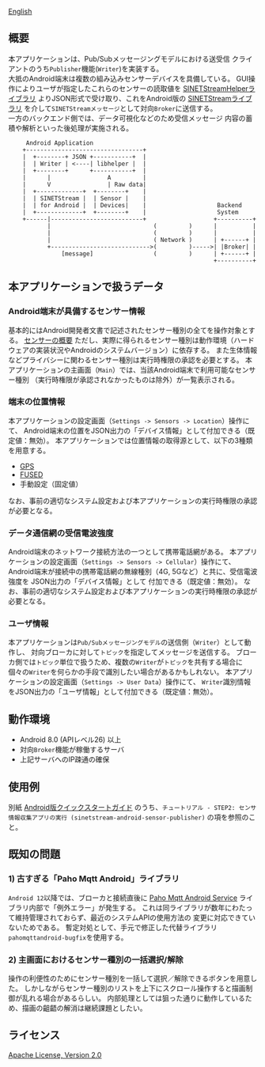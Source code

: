 <!--
Copyright (C) 2020-2021 National Institute of Informatics

Licensed to the Apache Software Foundation (ASF) under one
or more contributor license agreements.  See the NOTICE file
distributed with this work for additional information
regarding copyright ownership.  The ASF licenses this file
to you under the Apache License, Version 2.0 (the
"License"); you may not use this file except in compliance
with the License.  You may obtain a copy of the License at

  http://www.apache.org/licenses/LICENSE-2.0

Unless required by applicable law or agreed to in writing,
software distributed under the License is distributed on an
"AS IS" BASIS, WITHOUT WARRANTIES OR CONDITIONS OF ANY
KIND, either express or implied.  See the License for the
specific language governing permissions and limitations
under the License.
-->

[English](README.en.md)

## 概要

本アプリケーションは、Pub/Subメッセージングモデルにおける送受信
クライアントのうち`Publisher`機能(`Writer`)を実装する。  
大抵のAndroid端末は複数の組み込みセンサーデバイスを具備している。
GUI操作によりユーザが指定したこれらのセンサーの読取値を
[SINETStreamHelperライブラリ](https://www.sinetstream.net/docs/userguide/libhelper.html)
よりJSON形式で受け取り、これをAndroid版の
[SINETStreamライブラリ](https://www.sinetstream.net/docs/userguide/android.html)
を介して`SINETStreamメッセージ`として対向`Broker`に送信する。  
一方のバックエンド側では、データ可視化などのため受信メッセージ
内容の蓄積や解析といった後処理が実施される。

```
     Android Application
    +---------------------------------+
    |  +--------+ JSON +-----------+  |
    |  | Writer | <----| libhelper |  |
    |  +--------+      +-----------+  |
    |      |                A         |
    |      V                | Raw data|
    |  +-------------+  +--------+    |
    |  | SINETStream |  | Sensor |    |
    |  | for Android |  | Devices|    |                    Backend
    |  +-------------+  +--------+    |                    System
    +------|--------------------------+                   +----------+
           |                             (         )      |          |
           |                             (         )      |          |
           |                             ( Network )      | +------+ |
           +---------------------------->(         )----->| |Broker| |
               [message]                 (         )      | +------+ |
                                                          +----------+
```

## 本アプリケーションで扱うデータ
### Android端末が具備するセンサー情報
基本的にはAndroid開発者文書で記述されたセンサー種別の全てを操作対象とする。
[センサーの概要](https://developer.android.com/guide/topics/sensors/sensors_overview?hl=ja)
ただし、実際に得られるセンサー種別は動作環境（ハードウェアの実装状況やAndroidのシステムバージョン）に依存する。
また生体情報などプライバシーに関わるセンサー種別は実行時権限の承認を必要とする。
本アプリケーションの主画面（`Main`）では、当該Android端末で利用可能なセンサー種別
（実行時権限が承認されなかったものは除外）が一覧表示される。

### 端末の位置情報
本アプリケーションの設定画面（`Settings -> Sensors -> Location`）操作にて、
Android端末の位置をJSON出力の「デバイス情報」として付加できる（既定値：無効）。
本アプリケーションでは位置情報の取得源として、以下の3種類を用意する。

* [GPS](https://developer.android.com/reference/android/location/LocationManager#GPS_PROVIDER)
* [FUSED](https://developers.google.com/location-context/fused-location-provider)
* 手動設定（固定値）

なお、事前の適切なシステム設定および本アプリケーションの実行時権限の承認が必要となる。

### データ通信網の受信電波強度
Android端末のネットワーク接続方法の一つとして携帯電話網がある。
本アプリケーションの設定画面（`Settings -> Sensors -> Cellular`）操作にて、
Android端末が接続中の携帯電話網の無線種別（4G, 5Gなど）と共に、受信電波強度を
JSON出力の「デバイス情報」として 付加できる（既定値：無効）。
なお、事前の適切なシステム設定および本アプリケーションの実行時権限の承認が必要となる。

### ユーザ情報
本アプリケーションは`Pub/Subメッセージングモデル`の送信側（`Writer`）として動作し、
対向ブローカに対して`トピック`を指定してメッセージを送信する。
ブローカ側では`トピック`単位で扱うため、複数の`Writer`が`トピック`を共有する場合に
個々の`Writer`を何らかの手段で識別したい場合があるかもしれない。
本アプリケーションの設定画面（`Settings -> User Data`）操作にて、
`Writer`識別情報をJSON出力の「ユーザ情報」として付加できる（既定値：無効）。


## 動作環境

* Android 8.0 (APIレベル26) 以上
* 対向`Broker`機能が稼働するサーバ
* 上記サーバへのIP疎通の確保


## 使用例

別紙
[Android版クイックスタートガイド](https://www.sinetstream.net/docs/tutorial-android/)
のうち、`チュートリアル - STEP2: センサ情報収集アプリの実行 (sinetstream-android-sensor-publisher)`
の項を参照のこと。


## 既知の問題
### 1) 古すぎる「Paho Mqtt Android」ライブラリ
`Android 12`以降では、ブローカと接続直後に
[Paho Mqtt Android Service](https://github.com/eclipse/paho.mqtt.android)
ライブラリ内部で「例外エラー」が発生する。
これは同ライブラリが数年にわたって維持管理されておらず、最近のシステムAPIの使用方法の
変更に対応できていないためである。
暫定対処として、手元で修正した代替ライブラリ`pahomqttandroid-bugfix`を使用する。

### 2) 主画面におけるセンサー種別の一括選択/解除
操作の利便性のためにセンサー種別を一括して選択／解除できるボタンを用意した。
しかしながらセンサー種別のリストを上下にスクロール操作すると描画制御が乱れる場合があるらしい。
内部処理としては狙った通りに動作しているため、描画の齟齬の解消は継続課題としたい。


## ライセンス

[Apache License, Version 2.0](https://www.apache.org/licenses/LICENSE-2.0)

